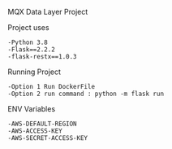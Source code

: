 MQX Data Layer Project

Project uses 

    -Python 3.8
    -Flask==2.2.2
    -flask-restx==1.0.3

Running Project

    -Option 1 Run DockerFile
    -Option 2 run command : python -m flask run

ENV Variables

    -AWS-DEFAULT-REGION
    -AWS-ACCESS-KEY
    -AWS-SECRET-ACCESS-KEY
